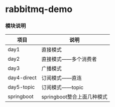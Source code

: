 # rabbitmq-demo

### 模块说明 

| 项目        | 说明   |
| --------   | -----  |
| day1      | 直接模式   |
| day2       |   直接模式——多个消费者   |
| day3        |    广播模式 |
| day4-direct  |    订阅模式——直连 |
| day5-topic  |    订阅模式——topic |
| springboot        |    springboot整合上面几种模式 |
